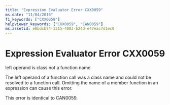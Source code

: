 ```yaml
---
title: "Expression Evaluator Error CXX0059"
ms.date: "11/04/2016"
f1_keywords: ["CXX0059"]
helpviewer_keywords: ["CXX0059", "CAN0059"]
ms.assetid: e8bdcb74-1315-4083-b24d-e47eac7d1ec0
---
```

# Expression Evaluator Error CXX0059

left operand is class not a function name

The left operand of a function call was a class name and could not be resolved to a function call. Omitting the name of a member function in an expression can cause this error.

This error is identical to CAN0059.
